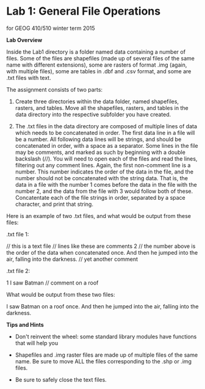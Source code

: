 Lab 1: General File Operations
==============================
for GEOG 410/510 winter term 2015


**Lab Overview**

Inside the Lab1 directory is a folder named data containing a number of files. Some of the files are shapefiles (made up of several files of the same name with different extensions), some are rasters of format .img (again, with multiple files), some are tables in .dbf and .csv format, and some are .txt files with text.

The assignment consists of two parts:

1) Create three directories within the data folder, named shapefiles, rasters, and tables. Move all the shapefiles, rasters, and tables in the data directory into the respective subfolder you have created.

2) The .txt files in the data directory are composed of multiple lines of data which needs to be concatenated in order. The first data line in a file will be a number. All following data lines will be strings, and should be concatenated in order, with a space as a separator. Some lines in the file may be comments, and marked as such by beginning with a double backslash (//). You will need to open each of the files and read the lines, filtering out any comment lines. Again, the first non-comment line is a number. This number indicates the order of the data in the file, and the number should not be concatenated with the string data. That is, the data in a file with the number 1 comes before the data in the file with the number 2, and the data from the file with 3 would follow both of these. Concatentate each of the file strings in order, separated by a space character, and print that string.

Here is an example of two .txt files, and what would be output from these files:

.txt file 1:

// this is a text file
// lines like these are comments
2
// the number above is the order of the data when concatenated
once. And then he jumped into the air,
falling into
the darkness.
// yet another comment

.txt file 2:

1
I saw Batman
// comment
on a roof

What would be output from these two files:

I saw Batman on a roof once. And then he jumped into the air, falling into the darkness.


**Tips and Hints**

- Don't reinvent the wheel: some standard library modules have functions that will help you

- Shapefiles and .img raster files are made up of multiple files of the same name. Be sure to move ALL the files corresponding to the .shp or .img files.

- Be sure to safely close the text files.
